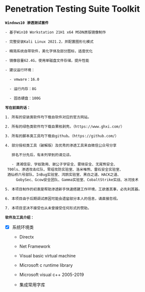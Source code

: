 # Penetration Testing Suite Toolkit

**`Windows10 渗透测试套件`**

    - 基于Win10 Workstation 21H1 x64 MSDN原版镜像制作
    
    - 完整安装Kali Linux 2021.2，并配置图形化模式
    
    - 精简系统自带软件，美化字体及部分图标，适度优化
    
    - 镜像容量62.4G，使用单磁盘文件存储，提升性能
    
    - 建议运行环境：
    
      - vmware：16.0
    
      - 运行内存：8G
    
      - 固态硬盘：100G

**`写在前面的话：`**

    1. 所有的安装类软件均下载自软件对应的官方网站。
    
    2. 所有的绿色类软件均下载自果核剥壳。（https://www.ghxi.com/）
    
    3. 所有的脚本类工具均下载自github。（https://github.com/）
    
    4. 部分授权类工具（破解版）及优秀的渗透工具来自微信公众号分享
    
       排名不分先后，有未列举到的请见谅。
    
       - 潇湘信安、学蚁致用、谢公子学安全、雾晓安全、无尾熊安全、
	 T00ls、渗透攻击红队、零组攻防实验室、洛米唯熊、雷石安全实验室、
	 酒仙桥六号部队、InBug实验室、鸿鹄实验室、黑白之道、HACK之道、
         GobySec、Gcow安全团队、Gamma实验室、CobaltStrike实战、冰河技术
      
    5. 本项目制作的初衷是帮助渗透新手快速搭建工作环境，工欲善其事，必先利其器。
      
    6. 本项目由于后期调试原因可能会遗留部分本人的信息，请直接忽视。
      
    7. 本项目坚决不接受也从未曾接受任何形式的赞助。
    
**`软件及工具介绍：`**

- [x] 系统环境类
    
     - Directx
     
     - Net Framework
     
     - Visual basic virtual machine
     
     - Microsoft c runtime library
     
     - Microsoft visual c++ 2005-2019
     
     - 集成常用字库

